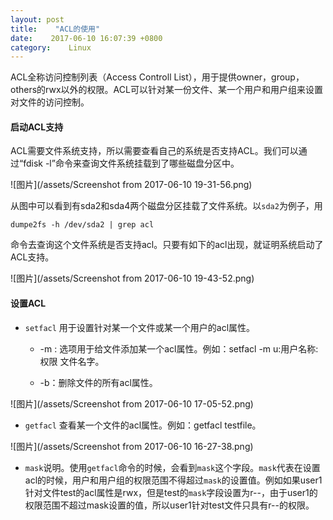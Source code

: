 ```yaml
---
layout: post
title:    "ACL的使用"
date:    2017-06-10 16:07:39 +0800
category:    Linux
---
```


ACL全称访问控制列表（Access Controll List），用于提供owner，group，others的rwx以外的权限。ACL可以针对某一份文件、某一个用户和用户组来设置对文件的访问控制。

#### **启动ACL支持**

 ACL需要文件系统支持，所以需要查看自己的系统是否支持ACL。我们可以通过“fdisk -l”命令来查询文件系统挂载到了哪些磁盘分区中。<br>

![图片](/assets/Screenshot from 2017-06-10 19-31-56.png)

从图中可以看到有sda2和sda4两个磁盘分区挂载了文件系统。以`sda2`为例子，用

`dumpe2fs -h /dev/sda2 | grep acl`
	
命令去查询这个文件系统是否支持acl。只要有如下的acl出现，就证明系统启动了ACL支持。

![图片](/assets/Screenshot from 2017-06-10 19-43-52.png)


#### **设置ACL**

* `setfacl` 用于设置针对某一个文件或某一个用户的acl属性。

    * -m : 选项用于给文件添加某一个acl属性。例如：setfacl -m u:用户名称:权限 文件名字。
    
    * -b：删除文件的所有acl属性。
    
![图片](/assets/Screenshot from 2017-06-10 17-05-52.png)

* `getfacl` 查看某一个文件的acl属性。例如：getfacl testfile。

![图片](/assets/Screenshot from 2017-06-10 16-27-38.png)

* `mask`说明。使用`getfacl`命令的时候，会看到`mask`这个字段。`mask`代表在设置acl的时候，用户和用户组的权限范围不得超过`mask`的设置值。例如如果user1针对文件test的acl属性是rwx，但是test的`mask`字段设置为r--，由于user1的权限范围不超过mask设置的值，所以user1针对test文件只具有r--的权限。
